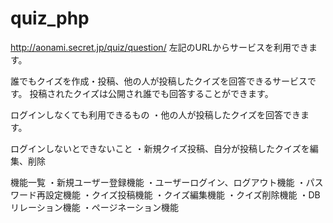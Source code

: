 # quiz_php
http://aonami.secret.jp/quiz/question/ 
左記のURLからサービスを利用できます。

誰でもクイズを作成・投稿、他の人が投稿したクイズを回答できるサービスです。
投稿されたクイズは公開され誰でも回答することができます。

ログインしなくても利用できるもの
・他の人が投稿したクイズを回答できます。

ログインしないとできないこと
・新規クイズ投稿、自分が投稿したクイズを編集、削除

機能一覧
・新規ユーザー登録機能
・ユーザーログイン、ログアウト機能
・パスワード再設定機能
・クイズ投稿機能
・クイズ編集機能
・クイズ削除機能
・DBリレーション機能
・ページネーション機能
